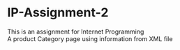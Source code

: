 # IP-Assignment-2
This is an assignment for Internet Programming  
A product Category page using information from XML file

